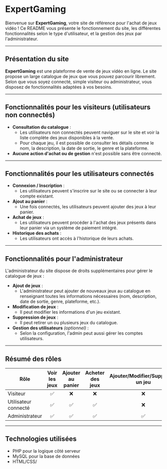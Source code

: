 # ExpertGaming

Bienvenue sur **ExpertGaming**, votre site de référence pour l'achat de jeux vidéo ! Ce README vous présente le fonctionnement du site, les différentes fonctionnalités selon le type d'utilisateur, et la gestion des jeux par l'administrateur.

---

## Présentation du site

**ExpertGaming** est une plateforme de vente de jeux vidéo en ligne. Le site propose un large catalogue de jeux que vous pouvez parcourir librement. Selon que vous soyez connecté, simple visiteur ou administrateur, vous disposez de fonctionnalités adaptées à vos besoins.

---

## Fonctionnalités pour les visiteurs (utilisateurs non connectés)

- **Consultation du catalogue** : 
  - Les utilisateurs non connectés peuvent naviguer sur le site et voir la liste complète des jeux disponibles à la vente.
  - Pour chaque jeu, il est possible de consulter les détails comme le nom, la description, la date de sortie, le genre et la plateforme.
- **Aucune action d'achat ou de gestion** n'est possible sans être connecté.

---

## Fonctionnalités pour les utilisateurs connectés

- **Connexion / Inscription** :
  - Les utilisateurs peuvent s'inscrire sur le site ou se connecter à leur compte existant.
- **Ajout au panier** :
  - Une fois connectés, les utilisateurs peuvent ajouter des jeux à leur panier.
- **Achat de jeux** :
  - Les utilisateurs peuvent procéder à l'achat des jeux présents dans leur panier via un système de paiement intégré.
- **Historique des achats** :
  - Les utilisateurs ont accès à l'historique de leurs achats.

---

## Fonctionnalités pour l'administrateur

L'administrateur du site dispose de droits supplémentaires pour gérer le catalogue de jeux :

- **Ajout de jeux** :
  - L'administrateur peut ajouter de nouveaux jeux au catalogue en renseignant toutes les informations nécessaires (nom, description, date de sortie, genre, plateforme, etc.).
- **Modification de jeux** :
  - Il peut modifier les informations d'un jeu existant.
- **Suppression de jeux** :
  - Il peut retirer un ou plusieurs jeux du catalogue.
- **Gestion des utilisateurs** *(optionnel)* :
  - Selon la configuration, l'admin peut aussi gérer les comptes utilisateurs.

---

## Résumé des rôles

| Rôle                | Voir les jeux | Ajouter au panier | Acheter des jeux | Ajouter/Modifier/Supprimer un jeu |
|---------------------|:-------------:|:-----------------:|:----------------:|:----------------------------------:|
| Visiteur            |      ✅       |        ❌         |        ❌        |               ❌                   |
| Utilisateur connecté|      ✅       |        ✅         |        ✅        |               ❌                   |
| Administrateur      |      ✅       |        ✅         |        ✅        |               ✅                   |

---

## Technologies utilisées

- PHP pour la logique côté serveur
- MySQL pour la base de données
- HTML/CSS/
